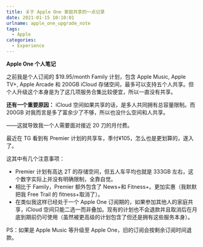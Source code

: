 ```yaml
---
title: 关于 Apple One 家庭共享的一点记录
date: 2021-01-15 10:10:01
urlname: apple_one_upgrade_note
tags:
  - Apple
categories:
  - Experience
---
```


**Apple One 个人笔记**

<!--more-->

之前我是个人订阅的 $19.95/month Family 计划，包含 Apple Music, Apple TV+, Apple Arcade 和 200GB iCloud 存储空间，最多可以支持五个人共享。但个人升级这个本身是为了这几项服务合集比较便宜，所以一直没有共享。

**还有一个重要原因：** iCloud 空间如果共享的话，是多人共同拥有总容量限制。而 200GB 对我而言是多了富余少了不够，所以也没什么空间和人共享。

——这就导致我一个人需要面对接近 20 刀的月付费。

最近在 TG 看到有 Premier 计划的共享车，季付¥105，怎么也是更划算的，遂入了。

这其中有几个注意事项：

* Premier 计划有高达 2T 的存储空间，但五人车平均也就是 333GB 左右，这个数字实际上并没有明确限制，全靠自觉。
* 相比于 Family，Premier 额外包含了 News+和 Fitness+。更加实惠（我默默把我 Free Trail 的 fitness+取消了）。
* 在类似我这样已经处于一个 Apple One 订阅期的，如果参加其他人的家庭共享，iCloud 空间只能二选一而非叠加。现有的计划也不会退款并且取消后在月底到期前仍可使用（虽然被更高级的计划包含了但还是拥有这些服务本身）。

PS：如果是 Apple Music 等升级至 Apple One，旧的订阅会按剩余订阅时间退款。
